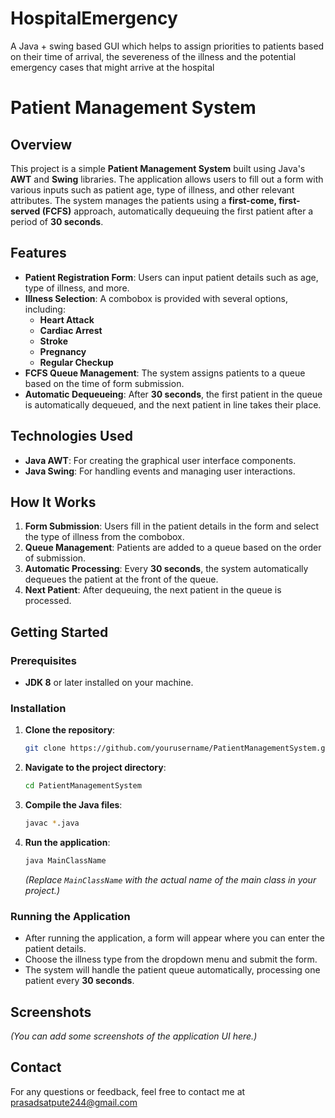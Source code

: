 # HospitalEmergency
A Java + swing based GUI which helps to assign priorities to patients based on their time of arrival, the severeness of the illness and the potential emergency cases that might arrive at the hospital

# **Patient Management System**

## **Overview**

This project is a simple **Patient Management System** built using Java's **AWT** and **Swing** libraries. The application allows users to fill out a form with various inputs such as patient age, type of illness, and other relevant attributes. The system manages the patients using a **first-come, first-served (FCFS)** approach, automatically dequeuing the first patient after a period of **30 seconds**.

## **Features**

- **Patient Registration Form**: Users can input patient details such as age, type of illness, and more.  
- **Illness Selection**: A combobox is provided with several options, including:  
  - **Heart Attack**
  - **Cardiac Arrest**
  - **Stroke**
  - **Pregnancy**
  - **Regular Checkup**
- **FCFS Queue Management**: The system assigns patients to a queue based on the time of form submission.  
- **Automatic Dequeueing**: After **30 seconds**, the first patient in the queue is automatically dequeued, and the next patient in line takes their place.

## **Technologies Used**

- **Java AWT**: For creating the graphical user interface components.  
- **Java Swing**: For handling events and managing user interactions.

## **How It Works**

1. **Form Submission**: Users fill in the patient details in the form and select the type of illness from the combobox.  
2. **Queue Management**: Patients are added to a queue based on the order of submission.  
3. **Automatic Processing**: Every **30 seconds**, the system automatically dequeues the patient at the front of the queue.  
4. **Next Patient**: After dequeuing, the next patient in the queue is processed.

## **Getting Started**

### **Prerequisites**

- **JDK 8** or later installed on your machine.

### **Installation**

1. **Clone the repository**:
    ```bash
    git clone https://github.com/yourusername/PatientManagementSystem.git
    ```
2. **Navigate to the project directory**:
    ```bash
    cd PatientManagementSystem
    ```
3. **Compile the Java files**:
    ```bash
    javac *.java
    ```
4. **Run the application**:
    ```bash
    java MainClassName
    ```
   _(Replace `MainClassName` with the actual name of the main class in your project.)_

### **Running the Application**

- After running the application, a form will appear where you can enter the patient details.  
- Choose the illness type from the dropdown menu and submit the form.  
- The system will handle the patient queue automatically, processing one patient every **30 seconds**.

## **Screenshots**

_(You can add some screenshots of the application UI here.)_


## **Contact**

For any questions or feedback, feel free to contact me at prasadsatpute244@gmail.com 
